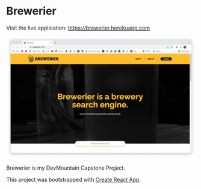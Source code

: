 # Brewerier

Visit the live application: https://brewerier.herokuapp.com

![Brewerier Screen Shot](https://github.com/SenciZ/brewerier-capstone/blob/main/resources/Brewerier.png?raw=true)

Brewerier is my DevMountain Capstone Project.

This project was bootstrapped with [Create React App](https://github.com/facebook/create-react-app).
